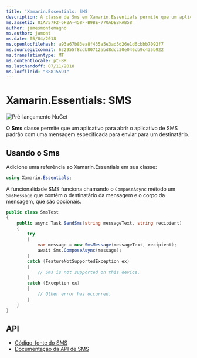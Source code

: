 ```yaml
---
title: 'Xamarin.Essentials: SMS'
description: A classe de Sms em Xamarin.Essentials permite que um aplicativo para abrir o aplicativo de SMS padrão com uma mensagem especificada para enviar para um destinatário.
ms.assetid: 81A757F2-6F2A-458F-B9BE-770ADEBFAB58
author: jamesmontemagno
ms.author: jamont
ms.date: 05/04/2018
ms.openlocfilehash: a93a67b83ea8f435a5e3ad5d26e1d6cbbb7092f7
ms.sourcegitcommit: 632955f8cdb80712abd8dcc30e046cb9c435b922
ms.translationtype: MT
ms.contentlocale: pt-BR
ms.lasthandoff: 07/11/2018
ms.locfileid: "38815591"
---
```

# <a name="xamarinessentials-sms"></a>Xamarin.Essentials: SMS

![Pré-lançamento NuGet](~/media/shared/pre-release.png)

O **Sms** classe permite que um aplicativo para abrir o aplicativo de SMS padrão com uma mensagem especificada para enviar para um destinatário.

## <a name="using-sms"></a>Usando o Sms

Adicione uma referência ao Xamarin.Essentials em sua classe:

```csharp
using Xamarin.Essentials;
```

A funcionalidade SMS funciona chamando o `ComposeAsync` método um `SmsMessage` que contém o destinatário da mensagem e o corpo da mensagem, que são opcionais.

```csharp
public class SmsTest
{
    public async Task SendSms(string messageText, string recipient)
    {
        try
        {
            var message = new SmsMessage(messageText, recipient);
            await Sms.ComposeAsync(message);
        }
        catch (FeatureNotSupportedException ex)
        {
            // Sms is not supported on this device.
        }
        catch (Exception ex)
        {
            // Other error has occurred.
        }
    }
}
```

## <a name="api"></a>API

- [Código-fonte do SMS](https://github.com/xamarin/Essentials/tree/master/Xamarin.Essentials/Sms)
- [Documentação da API de SMS](xref:Xamarin.Essentials.Sms)
